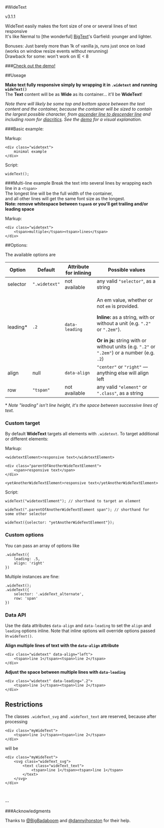 #WideText

v3.1.1

WideText easily makes the font size of one or several lines of text responsive  
It's like Nermal to [the wonderful] [BigText](https://github.com/zachleat/BigText)'s Garfield: younger and lighter.


Bonuses: Just barely more than 1k of vanilla js, runs just once on load (works on window resize events without rerunning)  
Drawback for some: won't work on IE < 8

###[Check out the demo!](http://codepen.io/henry/pen/beBQzJ)

##Useage

**Make text fully responsive simply by wrapping it in `.widetext` and running `wideText()`**  
The **Text** content will be as **Wide** as its container… it'll be **WideText**!  


*Note there will likely be some top and bottom space between the text content and the container, because the container will be sized to contain the largest possible character, from [ascender line to descender line](https://en.wikipedia.org/wiki/Typeface_anatomy#/media/File:Typographia.svg) and including room for [diacritics](https://en.wikipedia.org/wiki/Diacritic). See the [demo](http://codepen.io/henry/pen/beBQzJ) for a visual explanation.*

###Basic example:

Markup:

	<div class="widetext">
	    minimal example
	</div>
	
Script:

	wideText();
	

###Multi-line example
Break the text into several lines by wrapping each line in a `<tspan>`  
The longest line will be the full width of the container,  
and all other lines will get the same font size as the longest.  
**Note: remove whitespace between `tspan`s or you'll get trailing and/or leading space**

Markup:

	<div class="widetext">
        <tspan>multiple</tspan><tspan>lines</tspan>
	</div>

##Options:

The available options are

Option | Default | Attribute for inlining | Possible values
--- | --- | --- | --- |
selector	| `".widetext"` | not available | any valid `"selector"`, as a string
leading* | `.2` | `data-leading` | <p>An em value, whether or not `em` is provided.</p><p>**Inline:** as a string, with or without a unit (e.g. `".2"` or `".2em"`). </p> **Or in js:** string with or without units (e.g. `".2"` or `".2em"`) or a number (e.g. `.2`)
align | null | `data-align` | `"center"` or `"right"` — anything else will align left
row | `"tspan"` | not available | any valid `"element"` or `".class"`, as a string

\* *Note "leading" isn't line height, it's the space between successive lines of text.*


### Custom target

By default **WideText** targets all elements with `.widetext`. To target additional or different elements:

Markup:

    <widetextElement>responsive text</widetextElement>

    <div class="parentOfAnotherWideTextElement">
        <span>responsive text</span>
    </div>

    <yetAnotherWideTextElement>responsive text</yetAnotherWideTextElement>
    
Script:

    wideText("widetextElement"); // shorthand to target an element

    wideText(".parentOfAnotherWideTextElement span"); // shorthand for some other selector

    wideText({selector: "yetAnotherWideTextElement"});


### Custom options

You can pass an array of options like

	.wideText({
		leading: .5,
		align: 'right'
	})

Multiple instances are fine:

	.wideText();
	.wideText({
		selector: '.wideText_alternate',
		row: 'span'
	})

### Data API

Use the data attributes `data-align` and `data-leading` to set the `align` and `leading` options inline. Note that inline options will override options passed in `wideText()`.


**Align multiple lines of text with the `data-align` attribute**  
	
	<div class="widetext" data-align="left">
		<tspan>line 1</tspan><tspan>line 2</tspan>
	</div>	

**Adjust the space between multiple lines with `data-leading`**

	<div class="widetext" data-leading=".2">
		<tspan>line 1</tspan><tspan>line 2</tspan>
	</div>


## Restrictions

The classes `.wideText_svg` and `.wideText_text` are reserved, because after processing

	<div class="myWideText">
		<tspan>line 1</tspan><tspan>line 2</tspan>
	</div>

will be

	<div class="myWideText">
		<svg class="wideText_svg">
			<text class="wideText_text">
				<tspan>line 1</tspan><tspan>line 1</tspan>
			</text>
		</svg>
	</div>

&nbsp;  

--

###Acknowledgments
  
Thanks to [@BigBadaboom](https://github.com/BigBadaboom) and [@dannyjhonston](https://github.com/dannyjhonston) for their help.